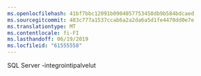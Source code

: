 ```yaml
---
ms.openlocfilehash: 41bf7bbc12091b0904057753450db9b584bdcaed
ms.sourcegitcommit: 483c777a1537ccab6a2a2da6a5d1fe4470dd0e7e
ms.translationtype: MT
ms.contentlocale: fi-FI
ms.lasthandoff: 06/19/2019
ms.locfileid: "61555558"
---
```

SQL Server -integrointipalvelut